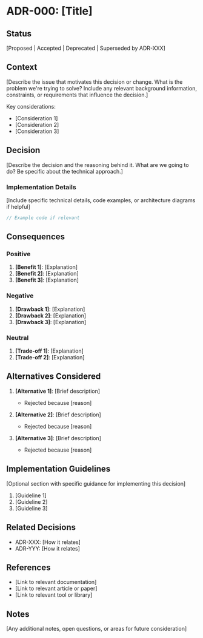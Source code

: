 # ADR-000: [Title]

## Status

[Proposed | Accepted | Deprecated | Superseded by ADR-XXX]

## Context

[Describe the issue that motivates this decision or change. What is the problem we're trying to solve? Include any relevant background information, constraints, or requirements that influence the decision.]

Key considerations:

- [Consideration 1]
- [Consideration 2]
- [Consideration 3]

## Decision

[Describe the decision and the reasoning behind it. What are we going to do? Be specific about the technical approach.]

### Implementation Details

[Include specific technical details, code examples, or architecture diagrams if helpful]

```typescript
// Example code if relevant
```

## Consequences

### Positive

1. **[Benefit 1]**: [Explanation]
2. **[Benefit 2]**: [Explanation]
3. **[Benefit 3]**: [Explanation]

### Negative

1. **[Drawback 1]**: [Explanation]
2. **[Drawback 2]**: [Explanation]
3. **[Drawback 3]**: [Explanation]

### Neutral

1. **[Trade-off 1]**: [Explanation]
2. **[Trade-off 2]**: [Explanation]

## Alternatives Considered

1. **[Alternative 1]**: [Brief description]
   - Rejected because [reason]

2. **[Alternative 2]**: [Brief description]
   - Rejected because [reason]

3. **[Alternative 3]**: [Brief description]
   - Rejected because [reason]

## Implementation Guidelines

[Optional section with specific guidance for implementing this decision]

1. [Guideline 1]
2. [Guideline 2]
3. [Guideline 3]

## Related Decisions

- ADR-XXX: [How it relates]
- ADR-YYY: [How it relates]

## References

- [Link to relevant documentation]
- [Link to relevant article or paper]
- [Link to relevant tool or library]

## Notes

[Any additional notes, open questions, or areas for future consideration]

